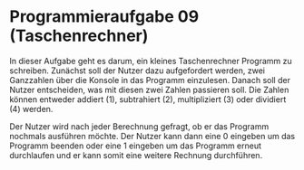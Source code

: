 # Programmieraufgabe 09 (Taschenrechner)

In dieser Aufgabe geht es darum, ein kleines Taschenrechner Programm zu schreiben. Zunächst
soll der Nutzer dazu aufgefordert werden, zwei Ganzzahlen über die Konsole in das Programm
einzulesen.
Danach soll der Nutzer entscheiden, was mit diesen zwei Zahlen passieren soll. Die Zahlen
können entweder addiert (1), subtrahiert (2), multipliziert (3) oder dividiert (4) werden.

Der Nutzer wird nach jeder Berechnung gefragt, ob er das Programm nochmals ausführen möchte. Der Nutzer kann dann eine 0 eingeben um das Programm beenden oder eine 1 eingeben um das Programm erneut durchlaufen und er kann somit eine weitere Rechnung durchführen.

